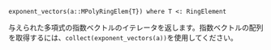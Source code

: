 ```
exponent_vectors(a::MPolyRingElem{T}) where T <: RingElement
```

与えられた多項式の指数ベクトルのイテレータを返します。指数ベクトルの配列を取得するには、`collect(exponent_vectors(a))`を使用してください。
